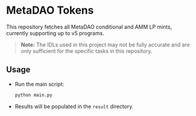 # MetaDAO Tokens

This repository fetches all MetaDAO conditional and AMM LP mints, currently supporting up to v5 programs.

> **Note:** The IDLs used in this project may not be fully accurate and are only sufficient for the specific tasks in this repository.

## Usage

- Run the main script:
    ```bash
    python main.py
    ```
- Results will be populated in the `result` directory.
